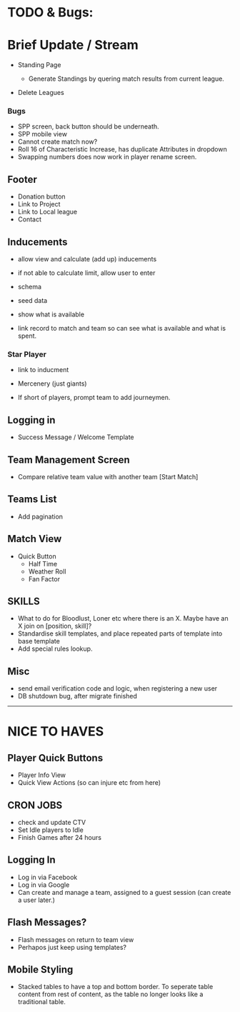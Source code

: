 
# TODO & Bugs: 

# Brief Update / Stream

- Standing Page
  - Generate Standings by quering match results from current league.

- Delete Leagues

### Bugs
- SPP screen, back button should be underneath.
- SPP mobile view
- Cannot create match now?
- Roll 16 of Characteristic Increase, has duplicate Attributes in dropdown
- Swapping numbers does now work in player rename screen.

## Footer
- Donation button
- Link to Project
- Link to Local league
- Contact

## Inducements
- allow view and calculate (add up) inducements
- if not able to calculate limit, allow user to enter

- schema
- seed data
- show what is available
- link record to match and team so can see what is available and what is spent.

### Star Player
- link to inducment

- Mercenery (just giants)

- If short of players, prompt team to add journeymen.


## Logging in
- Success Message / Welcome Template

## Team Management Screen
- Compare relative team value with another team [Start Match]

## Teams List
- Add pagination

## Match View
- Quick Button
  - Half Time
  - Weather Roll
  - Fan Factor

## SKILLS
- What to do for Bloodlust, Loner etc where there is an X. Maybe have an X join on [position, skill]?
- Standardise skill templates, and place repeated parts of template into base template
- Add special rules lookup.

## Misc
- send email verification code and logic, when registering a new user
- DB shutdown bug, after migrate finished

---------------------------------------------------------------------------------------
# NICE TO HAVES

## Player Quick Buttons
- Player Info View
- Quick View Actions (so can injure etc from here)

## CRON JOBS
- check and update CTV
- Set Idle players to Idle
- Finish Games after 24 hours

## Logging In
- Log in via Facebook
- Log in via Google
- Can create and manage a team, assigned to a guest session (can create a user later.)

## Flash Messages?
- Flash messages on return to team view
- Perhapos just keep using templates?

## Mobile Styling
- Stacked tables to have a top and bottom border. To seperate table content from rest of content, as the table no longer looks like a traditional table.